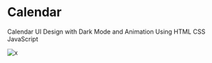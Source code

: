 # Calendar

Calendar UI Design with Dark Mode and Animation Using HTML CSS JavaScript

![x](https://lh3.googleusercontent.com/ZgsoTIXL3FM1AntsiBUKGAAzkNlwbj9aXOA7BnCqP8tX8wXWLePf4bj_xzblqNPUiGEdtJBj29dXwks__VnR2KYf2z3JlC6tKO4bVSVFx5c-8p9n3zjQ8TFJ_qxQqF-9SCXBoboxHK-5ONTUkNWTJ1hkxZbWW24wBQ7FVs8SVaIcecFdRyI9dZO5wjsqt98fHsOJDRs4BYBm6rNvDWE7jMViDyeQEvoxD1oLffiEoK2saguDmthw9qxDB2YJD-jKpfWeiRuhPxnOSMT0nRvKAGu_Z2BN_3UYpFhBv6yrFLbR9-jQijWVIewg7Emu45e2w4nN3JYNKoLMp_gviP1ncwFZSYVRp6Ol9fE_HdCdo93jTF3R16_ekQxcxxaBBgId0Av6hT-B4t6GSNqNZPT30PB8EjZozfZRYOLktgEJlsFAlEkVAVVd-abfW_DTAi_wXE53plXRZU5Ov2G4Hi_S3AstIqeE7zu_Coe72n5cL774lQvbQZb-eGxJx4UEpX03QeG6oxYXt72YKbDQWBXNy8rhTmMmIlycmXSmwI89nYkEnz72NJblMmvj3v9SchnM-A3n2XwAxni6B-kJtOUW3m0mHEgWm9DL4EPJau9G1XxudarHPf1SAO29BSe7meDqg9fBQdzELwMJadYsYz7S2m132CLaUPJR4kEcvQJmlVRSagwc-kgs0eI1kEjCsYMhg5nXKKh2t7aLdenvdLqU_Q=w1413-h825-no?authuser=1)
